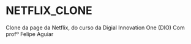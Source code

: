 # NETFLIX_CLONE
Clone da page da Netflix, do curso da Digial Innovation One (DIO)
Com profº Felipe Aguiar
